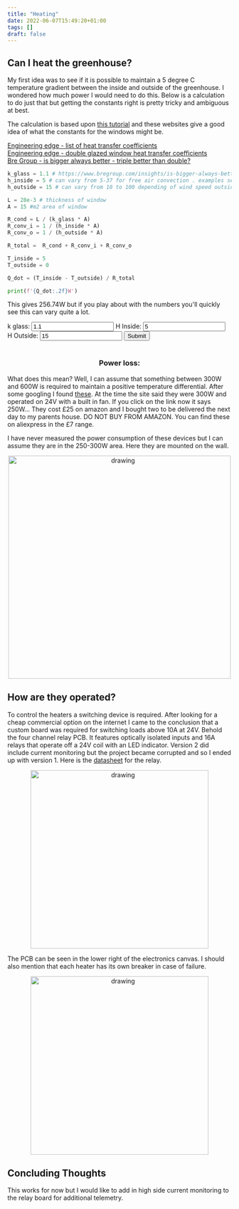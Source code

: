 ```yaml
---
title: "Heating"
date: 2022-06-07T15:49:20+01:00
tags: []
draft: false
---
```


## Can I heat the greenhouse?

My first idea was to see if it is possible to maintain a 5 degree C temperature gradient between the inside and outside of the greenhouse. I wondered how much power I would need to do this. Below is a calculation to do just that but getting the constants right is pretty tricky and ambiguous at best.

The calculation is based upon [this tutorial](https://www.engineersedge.com/heat_transfer/singlepane_window_heat_loss_13863.htm) and these websites give a good idea of what the constants for the windows might be. 

[Engineering edge - list of heat transfer coefficients](https://www.engineersedge.com/heat_transfer/convective_heat_transfer_coefficients__13378.htm)<br>
[Engineering edge - double glazed window heat transfer coefficients](https://www.engineersedge.com/heat_transfer/heat_transfer_coefficients_13822.htm)<br>
[Bre Group -  is bigger always better - triple better than double?]( https://www.bregroup.com/insights/is-bigger-always-better-triple-better-than-double/)
```python
k_glass = 1.1 # https://www.bregroup.com/insights/is-bigger-always-better-triple-better-than-double/
h_inside = 5 # can vary from 5-37 for free air convection . examples seen have used 8 - 10 
h_outside = 15 # can vary from 10 to 100 depending of wind speed outside. examples seen have used 15-40

L = 28e-3 # thickness of window 
A = 15 #m2 area of window

R_cond = L / (k_glass * A)
R_conv_i = 1 / (h_inside * A)
R_conv_o = 1 / (h_outside * A)

R_total =  R_cond + R_conv_i + R_conv_o

T_inside = 5
T_outside = 0 

Q_dot = (T_inside - T_outside) / R_total

print(f'{Q_dot:.2f}W')
```

This gives 256.74W but if you play about with the numbers you'll quickly see this can vary quite a lot.

<form id="form" onsubmit="return false;">
	k glass:   <input  type="text" id="k_glass" value="1.1" />
    H Inside:  <input  type="text" id="h_inside" value="5" />
    H Outside: <input  type="text" id="h_outside" value="15" />
    <input  type="submit" onclick="calculate_power_loss();" /><br><br>
    <center><h3>Power loss: <span id="myText"></span></h3></center>
</form>


What does this mean? Well, I can assume that something between 300W and 600W is required to maintain a positive temperature differential. After some googling I found [these](https://www.amazon.co.uk/gp/product/B07BK1VQTP/ref=ppx_yo_dt_b_asin_title_o02_s00?ie=UTF8&psc=1). At the time the site said they were 300W and operated on 24V with a built in fan. If you click on the link now it says 250W... They cost £25 on amazon and I bought two to be delivered the next day to my parents house. DO NOT BUY FROM AMAZON. You can find these on aliexpress in the £7 range. 

I have never measured the power consumption of these devices but I can assume they are in the 250-300W area.
Here they are mounted on the wall.  

<!-- <p align="center"> 
<img src="/greenhouse/images/greenhouse/heater.png" alt="drawing" width="300"/>
</p> -->

<p align="center"> 
<img src="/greenhouse/images/greenhouse/IMG_0161.jpeg" alt="drawing" width="500"/>
</p>


## How are they operated?

To control the heaters a switching device is required. After looking for a cheap commercial option on the internet I came to the conclusion that a custom board was required for switching loads above 10A at 24V. Behold the four channel relay PCB. It features optically isolated inputs and 16A relays that operate off a 24V coil with an LED indicator. Version 2 did include current monitoring but the project became corrupted and so I ended up with version 1. Here is the [datasheet](https://www.te.com/commerce/DocumentDelivery/DDEController?Action=srchrtrv&DocNm=RT1_bistable&DocType=DS&DocLang=English) for the relay.

<p align="center"> 
<img src="/greenhouse/images/greenhouse/relay_pcb.png" alt="drawing" width="400"/>
</p>

The PCB can be seen in the lower right of the electronics canvas. I should also mention that each heater has its own breaker in case of failure.

<p align="center"> 
<img src="/greenhouse/images/greenhouse/IMG_6125.jpeg" alt="drawing" width="400"/>
</p>


## Concluding Thoughts

This works for now but I would like to add in high side current monitoring to the relay board for additional telemetry.








<script>
function calculate_power_loss() {
    var k_glass = Number(document.getElementById("k_glass").value);
    var h_inside = Number(document.getElementById("h_inside").value);
    var h_outside = Number(document.getElementById("h_outside").value);

	var L = 28e-3 // thickness of window 
	var A = 15 //m2 area of window

    var R_cond = L / (k_glass * A)
	var R_conv_i = 1 / (h_inside * A)
	var R_conv_o = 1 / (h_outside * A)
	var R_total =  R_cond + R_conv_i + R_conv_o
	var T_inside = 5
	var T_outside = 0 
	var Q_dot = (T_inside - T_outside) / R_total



    document.getElementById("myText").innerHTML = Math.round(Q_dot).toFixed(2) + "W"

}
</script>


